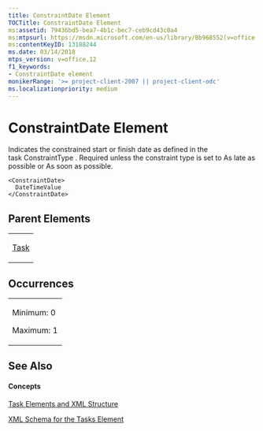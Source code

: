 ```yaml
---
title: ConstraintDate Element
TOCTitle: ConstraintDate Element
ms:assetid: 79436bd5-bea7-4b1c-bec7-ceb9cd43c0a4
ms:mtpsurl: https://msdn.microsoft.com/en-us/library/Bb968552(v=office.12)
ms:contentKeyID: 13188244
ms.date: 03/14/2018
mtps_version: v=office.12
f1_keywords:
- ConstraintDate element
monikerRange: '>= project-client-2007 || project-client-odc'
ms.localizationpriority: medium
---
```


# ConstraintDate Element




Indicates the constrained start or finish date as defined in the task ConstraintType . Required unless the constraint type is set to As late as possible or As soon as possible.

    <ConstraintDate>
      DateTimeValue
    </ConstraintDate>

## Parent Elements

<table>
<colgroup>
<col style="width: 100%" />
</colgroup>
<tbody>
<tr class="odd">
<td><p><a href="task-element.md">Task</a></p></td>
</tr>
</tbody>
</table>

## Occurrences

<table>
<colgroup>
<col style="width: 100%" />
</colgroup>
<tbody>
<tr class="odd">
<td><p>Minimum: 0</p>
<p>Maximum: 1</p></td>
</tr>
</tbody>
</table>

## See Also

#### Concepts

[Task Elements and XML Structure](task-elements-and-xml-structure.md)

[XML Schema for the Tasks Element](xml-schema-for-the-tasks-element.md)

